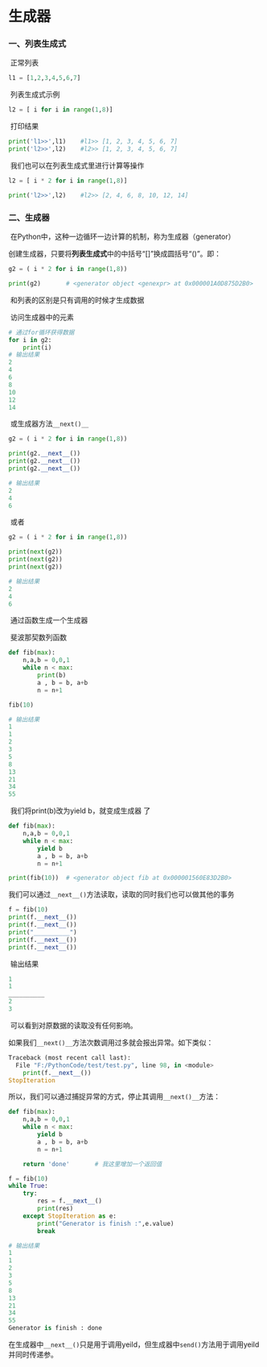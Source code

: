 # 生成器

### 一、列表生成式

​	正常列表

```python
l1 = [1,2,3,4,5,6,7]
```

​	列表生成式示例

```python
l2 = [ i for i in range(1,8)]
```

​	打印结果

```python
print('l1>>',l1)	#l1>> [1, 2, 3, 4, 5, 6, 7]
print('l2>>',l2)	#l2>> [1, 2, 3, 4, 5, 6, 7]
```

​	我们也可以在列表生成式里进行计算等操作

```python
l2 = [ i * 2 for i in range(1,8)]

print('l2>>',l2)	#l2>> [2, 4, 6, 8, 10, 12, 14]
```



### 二、生成器

​	在Python中，这种一边循环一边计算的机制，称为生成器（generator）

​	创建生成器，只要将**列表生成式**中的中括号“[]”换成圆括号“()”。即：

```python
g2 = ( i * 2 for i in range(1,8))

print(g2)		# <generator object <genexpr> at 0x000001A0D875D2B0>
```

​	和列表的区别是只有调用的时候才生成数据

​	访问生成器中的元素

```python
# 通过for循环获得数据
for i in g2:
    print(i)
# 输出结果
2
4
6
8
10
12
14
```

​	或生成器方法`__next()__`

```python
g2 = ( i * 2 for i in range(1,8))

print(g2.__next__())
print(g2.__next__())
print(g2.__next__())

# 输出结果
2
4
6
```

​	或者

```python
g2 = ( i * 2 for i in range(1,8))

print(next(g2))
print(next(g2))
print(next(g2))

# 输出结果
2
4
6
```

​	通过函数生成一个生成器

​	斐波那契数列函数

```python
def fib(max):
    n,a,b = 0,0,1
    while n < max:
        print(b)
        a , b = b, a+b
        n = n+1

fib(10)

# 输出结果
1
1
2
3
5
8
13
21
34
55
```

​	我们将print(b)改为yield b，就变成生成器 了

```python
def fib(max):
    n,a,b = 0,0,1
    while n < max:
        yield b
        a , b = b, a+b
        n = n+1

print(fib(10))	# <generator object fib at 0x000001560E83D2B0>

```

​	我们可以通过`__next__()`方法读取，读取的同时我们也可以做其他的事务

```python
f = fib(10)
print(f.__next__())
print(f.__next__())
print("__________")
print(f.__next__())
print(f.__next__())
```

​	输出结果

```python
1
1
__________
2
3
```

​	可以看到对原数据的读取没有任何影响。

​	如果我们`__next()__`方法次数调用过多就会报出异常。如下类似：

```python
Traceback (most recent call last):
  File "F:/PythonCode/test/test.py", line 98, in <module>
    print(f.__next__())
StopIteration
```

​	所以，我们可以通过捕捉异常的方式，停止其调用`__next()__`方法：

```python
def fib(max):
    n,a,b = 0,0,1
    while n < max:
        yield b
        a , b = b, a+b
        n = n+1

    return 'done'		# 我这里增加一个返回值

f = fib(10)
while True:
    try:
        res = f.__next__()
        print(res)
    except StopIteration as e:
        print("Generator is finish :",e.value)
        break

# 输出结果
1
1
2
3
5
8
13
21
34
55
Generator is finish : done
```

​	在生成器中`__next__()`只是用于调用yeild，但生成器中`send()`方法用于调用yeild并同时传递参。











